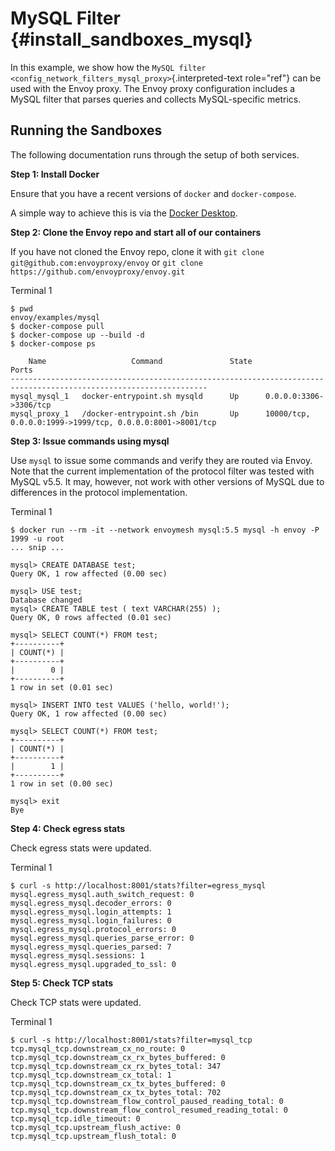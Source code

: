 MySQL Filter {#install_sandboxes_mysql}
============

In this example, we show how the
`MySQL filter <config_network_filters_mysql_proxy>`{.interpreted-text
role="ref"} can be used with the Envoy proxy. The Envoy proxy
configuration includes a MySQL filter that parses queries and collects
MySQL-specific metrics.

Running the Sandboxes
---------------------

The following documentation runs through the setup of both services.

**Step 1: Install Docker**

Ensure that you have a recent versions of `docker` and `docker-compose`.

A simple way to achieve this is via the [Docker
Desktop](https://www.docker.com/products/docker-desktop).

**Step 2: Clone the Envoy repo and start all of our containers**

If you have not cloned the Envoy repo, clone it with
`git clone git@github.com:envoyproxy/envoy` or
`git clone https://github.com/envoyproxy/envoy.git`

Terminal 1

``` {.console}
$ pwd
envoy/examples/mysql
$ docker-compose pull
$ docker-compose up --build -d
$ docker-compose ps

    Name                   Command               State                             Ports
------------------------------------------------------------------------------------------------------------------
mysql_mysql_1   docker-entrypoint.sh mysqld      Up      0.0.0.0:3306->3306/tcp
mysql_proxy_1   /docker-entrypoint.sh /bin       Up      10000/tcp, 0.0.0.0:1999->1999/tcp, 0.0.0.0:8001->8001/tcp
```

**Step 3: Issue commands using mysql**

Use `mysql` to issue some commands and verify they are routed via Envoy.
Note that the current implementation of the protocol filter was tested
with MySQL v5.5. It may, however, not work with other versions of MySQL
due to differences in the protocol implementation.

Terminal 1

``` {.console}
$ docker run --rm -it --network envoymesh mysql:5.5 mysql -h envoy -P 1999 -u root
... snip ...

mysql> CREATE DATABASE test;
Query OK, 1 row affected (0.00 sec)

mysql> USE test;
Database changed
mysql> CREATE TABLE test ( text VARCHAR(255) );
Query OK, 0 rows affected (0.01 sec)

mysql> SELECT COUNT(*) FROM test;
+----------+
| COUNT(*) |
+----------+
|        0 |
+----------+
1 row in set (0.01 sec)

mysql> INSERT INTO test VALUES ('hello, world!');
Query OK, 1 row affected (0.00 sec)

mysql> SELECT COUNT(*) FROM test;
+----------+
| COUNT(*) |
+----------+
|        1 |
+----------+
1 row in set (0.00 sec)

mysql> exit
Bye
```

**Step 4: Check egress stats**

Check egress stats were updated.

Terminal 1

``` {.console}
$ curl -s http://localhost:8001/stats?filter=egress_mysql
mysql.egress_mysql.auth_switch_request: 0
mysql.egress_mysql.decoder_errors: 0
mysql.egress_mysql.login_attempts: 1
mysql.egress_mysql.login_failures: 0
mysql.egress_mysql.protocol_errors: 0
mysql.egress_mysql.queries_parse_error: 0
mysql.egress_mysql.queries_parsed: 7
mysql.egress_mysql.sessions: 1
mysql.egress_mysql.upgraded_to_ssl: 0
```

**Step 5: Check TCP stats**

Check TCP stats were updated.

Terminal 1

``` {.console}
$ curl -s http://localhost:8001/stats?filter=mysql_tcp
tcp.mysql_tcp.downstream_cx_no_route: 0
tcp.mysql_tcp.downstream_cx_rx_bytes_buffered: 0
tcp.mysql_tcp.downstream_cx_rx_bytes_total: 347
tcp.mysql_tcp.downstream_cx_total: 1
tcp.mysql_tcp.downstream_cx_tx_bytes_buffered: 0
tcp.mysql_tcp.downstream_cx_tx_bytes_total: 702
tcp.mysql_tcp.downstream_flow_control_paused_reading_total: 0
tcp.mysql_tcp.downstream_flow_control_resumed_reading_total: 0
tcp.mysql_tcp.idle_timeout: 0
tcp.mysql_tcp.upstream_flush_active: 0
tcp.mysql_tcp.upstream_flush_total: 0
```
